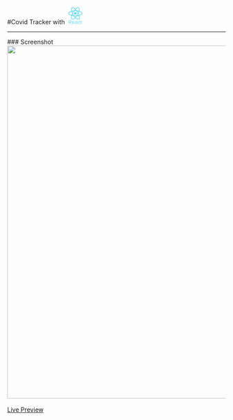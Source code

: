 #Covid Tracker with <a href="https://reactjs.org/" target="_blank"> <img src="https://raw.githubusercontent.com/devicons/devicon/master/icons/react/react-original-wordmark.svg" alt="react" width="40" height="40"/> </a>

<hr/>
### Screenshot
<img src="https://db5pap001files.storage.live.com/y4mokIIbS1Q1K9rXYXABNFm8Hqo59hiAOOlc0sScc4zYSLpq9E5zxjzSDzOnt9OJQizJTtQCzwn4uoWWeEKi4TkPrKHsTdbQja9XNoshePw9E8cYXxKlh6X1xjiKRT8QMEl9QOz5GBHJ9BGRkl4aMeLHR0DOt18mSXzNQ_dnN8aRw2NCcHXz1P_roRfR9kmtmQq?width=1366&height=815&cropmode=none" width="1366" height="815" />

<a href="https://covid-19-tracker-app-21.netlify.app/">Live Preview</a>
